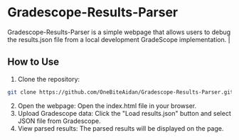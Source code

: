 # Gradescope-Results-Parser

Gradescope-Results-Parser is a simple webpage that allows users to debug the results.json file from a local development GradeScope implementation. |

## How to Use

1. Clone the repository:

```bash
git clone https://github.com/OneBiteAidan/Gradescope-Results-Parser.git
```

2. Open the webpage: Open the index.html file in your browser.
3. Upload Gradescope data: Click the "Load results.json" button and select JSON file from Gradescope.
4. View parsed results: The parsed results will be displayed on the page.